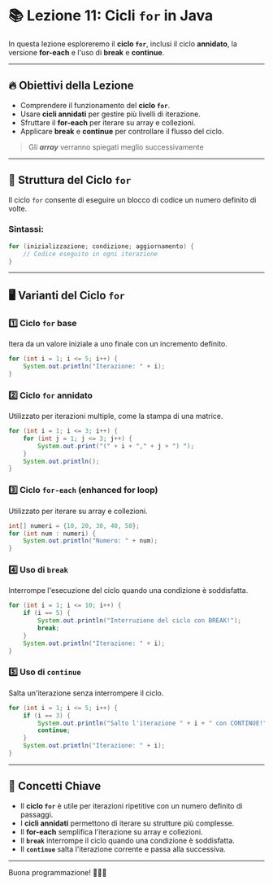 # 📚 Lezione 11: Cicli `for` in Java

In questa lezione esploreremo il **ciclo `for`**, inclusi il ciclo **annidato**, la versione **for-each** e l'uso di **break** e **continue**.

---

## 🔥 Obiettivi della Lezione

- Comprendere il funzionamento del **ciclo `for`**.
- Usare **cicli annidati** per gestire più livelli di iterazione.
- Sfruttare il **for-each** per iterare su array e collezioni.
- Applicare **break** e **continue** per controllare il flusso del ciclo.
> Gli _**array**_ verranno spiegati meglio successivamente

---

## 🔄 Struttura del Ciclo `for`

Il ciclo `for` consente di eseguire un blocco di codice un numero definito di volte.

### **Sintassi**:
```java
for (inizializzazione; condizione; aggiornamento) {
    // Codice eseguito in ogni iterazione
}
```

---

## 🖥️ Varianti del Ciclo `for`

### **1️⃣ Ciclo `for` base**
Itera da un valore iniziale a uno finale con un incremento definito.

```java
for (int i = 1; i <= 5; i++) {
    System.out.println("Iterazione: " + i);
}
```

### **2️⃣ Ciclo `for` annidato**
Utilizzato per iterazioni multiple, come la stampa di una matrice.

```java
for (int i = 1; i <= 3; i++) {
    for (int j = 1; j <= 3; j++) {
        System.out.print("(" + i + "," + j + ") ");
    }
    System.out.println();
}
```

### **3️⃣ Ciclo `for-each` (enhanced for loop)**
Utilizzato per iterare su array e collezioni.

```java
int[] numeri = {10, 20, 30, 40, 50};
for (int num : numeri) {
    System.out.println("Numero: " + num);
}
```

### **4️⃣ Uso di `break`**
Interrompe l'esecuzione del ciclo quando una condizione è soddisfatta.

```java
for (int i = 1; i <= 10; i++) {
    if (i == 5) {
        System.out.println("Interruzione del ciclo con BREAK!");
        break;
    }
    System.out.println("Iterazione: " + i);
}
```

### **5️⃣ Uso di `continue`**
Salta un'iterazione senza interrompere il ciclo.

```java
for (int i = 1; i <= 5; i++) {
    if (i == 3) {
        System.out.println("Salto l'iterazione " + i + " con CONTINUE!");
        continue;
    }
    System.out.println("Iterazione: " + i);
}
```

---

## 📌 Concetti Chiave

- Il **ciclo `for`** è utile per iterazioni ripetitive con un numero definito di passaggi.
- I **cicli annidati** permettono di iterare su strutture più complesse.
- Il **for-each** semplifica l'iterazione su array e collezioni.
- Il **`break`** interrompe il ciclo quando una condizione è soddisfatta.
- Il **`continue`** salta l'iterazione corrente e passa alla successiva.

---

Buona programmazione! 👨‍💻✨

